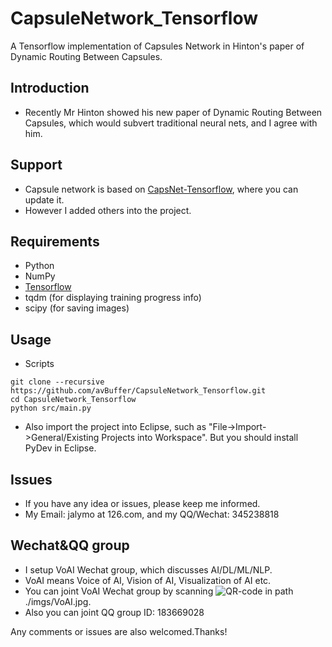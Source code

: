 # CapsuleNetwork_Tensorflow
A Tensorflow implementation of Capsules Network in Hinton's paper of Dynamic Routing Between Capsules.

## Introduction
* Recently Mr Hinton showed his new paper of Dynamic Routing Between Capsules, which would subvert traditional neural nets, and I agree with him.

## Support
* Capsule network is based on [CapsNet-Tensorflow](https://github.com/naturomics/CapsNet-Tensorflow), where you can update it.
* However I added others into the project.

## Requirements
* Python
* NumPy
* [Tensorflow](https://github.com/tensorflow/tensorflow)
* tqdm (for displaying training progress info)
* scipy (for saving images)

## Usage
* Scripts
```shell
git clone --recursive https://github.com/avBuffer/CapsuleNetwork_Tensorflow.git
cd CapsuleNetwork_Tensorflow
python src/main.py
```
* Also import the project into Eclipse, such as "File->Import->General/Existing Projects into Workspace". But you should install PyDev in Eclipse.

## Issues
* If you have any idea or issues, please keep me informed.
* My Email: jalymo at 126.com, and my QQ/Wechat: 345238818

## Wechat&QQ group 
* I setup VoAI Wechat group, which discusses AI/DL/ML/NLP.
* VoAI means Voice of AI, Vision of AI, Visualization of AI etc.
* You can joint VoAI Wechat group by scanning ![QR-code](https://github.com/avBuffer/caffe_ssd-android-lib/tree/master/imgs/VoAI.png) in path ./imgs/VoAI.jpg.
* Also you can joint QQ group ID: 183669028

Any comments or issues are also welcomed.Thanks!
